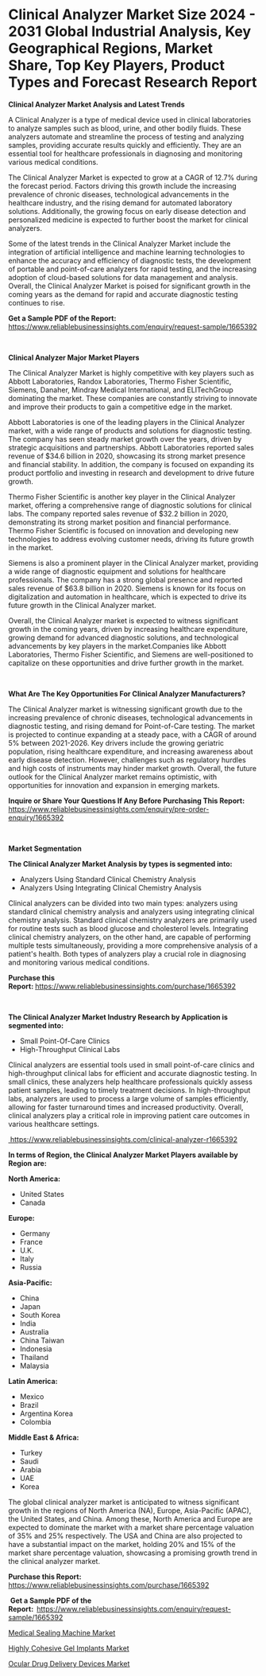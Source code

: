 <p><h1>Clinical Analyzer Market Size 2024 - 2031 Global Industrial Analysis, Key Geographical Regions, Market Share, Top Key Players, Product Types and Forecast Research Report</h1></p><p><strong>Clinical Analyzer Market Analysis and Latest Trends</strong></p>
<p><p>A Clinical Analyzer is a type of medical device used in clinical laboratories to analyze samples such as blood, urine, and other bodily fluids. These analyzers automate and streamline the process of testing and analyzing samples, providing accurate results quickly and efficiently. They are an essential tool for healthcare professionals in diagnosing and monitoring various medical conditions.</p><p>The Clinical Analyzer Market is expected to grow at a CAGR of 12.7% during the forecast period. Factors driving this growth include the increasing prevalence of chronic diseases, technological advancements in the healthcare industry, and the rising demand for automated laboratory solutions. Additionally, the growing focus on early disease detection and personalized medicine is expected to further boost the market for clinical analyzers.</p><p>Some of the latest trends in the Clinical Analyzer Market include the integration of artificial intelligence and machine learning technologies to enhance the accuracy and efficiency of diagnostic tests, the development of portable and point-of-care analyzers for rapid testing, and the increasing adoption of cloud-based solutions for data management and analysis. Overall, the Clinical Analyzer Market is poised for significant growth in the coming years as the demand for rapid and accurate diagnostic testing continues to rise.</p></p>
<p><strong>Get a Sample PDF of the Report:&nbsp;</strong> <a href="https://www.reliablebusinessinsights.com/enquiry/request-sample/1665392">https://www.reliablebusinessinsights.com/enquiry/request-sample/1665392</a></p>
<p>&nbsp;</p>
<p><strong>Clinical Analyzer Major Market Players</strong></p>
<p><p>The Clinical Analyzer Market is highly competitive with key players such as Abbott Laboratories, Randox Laboratories, Thermo Fisher Scientific, Siemens, Danaher, Mindray Medical International, and ELITechGroup dominating the market. These companies are constantly striving to innovate and improve their products to gain a competitive edge in the market.</p><p>Abbott Laboratories is one of the leading players in the Clinical Analyzer market, with a wide range of products and solutions for diagnostic testing. The company has seen steady market growth over the years, driven by strategic acquisitions and partnerships. Abbott Laboratories reported sales revenue of $34.6 billion in 2020, showcasing its strong market presence and financial stability. In addition, the company is focused on expanding its product portfolio and investing in research and development to drive future growth.</p><p>Thermo Fisher Scientific is another key player in the Clinical Analyzer market, offering a comprehensive range of diagnostic solutions for clinical labs. The company reported sales revenue of $32.2 billion in 2020, demonstrating its strong market position and financial performance. Thermo Fisher Scientific is focused on innovation and developing new technologies to address evolving customer needs, driving its future growth in the market.</p><p>Siemens is also a prominent player in the Clinical Analyzer market, providing a wide range of diagnostic equipment and solutions for healthcare professionals. The company has a strong global presence and reported sales revenue of $63.8 billion in 2020. Siemens is known for its focus on digitalization and automation in healthcare, which is expected to drive its future growth in the Clinical Analyzer market.</p><p>Overall, the Clinical Analyzer market is expected to witness significant growth in the coming years, driven by increasing healthcare expenditure, growing demand for advanced diagnostic solutions, and technological advancements by key players in the market.Companies like Abbott Laboratories, Thermo Fisher Scientific, and Siemens are well-positioned to capitalize on these opportunities and drive further growth in the market.</p></p>
<p>&nbsp;</p>
<p><strong>What Are The Key Opportunities For Clinical Analyzer Manufacturers?</strong></p>
<p><p>The Clinical Analyzer market is witnessing significant growth due to the increasing prevalence of chronic diseases, technological advancements in diagnostic testing, and rising demand for Point-of-Care testing. The market is projected to continue expanding at a steady pace, with a CAGR of around 5% between 2021-2026. Key drivers include the growing geriatric population, rising healthcare expenditure, and increasing awareness about early disease detection. However, challenges such as regulatory hurdles and high costs of instruments may hinder market growth. Overall, the future outlook for the Clinical Analyzer market remains optimistic, with opportunities for innovation and expansion in emerging markets.</p></p>
<p><strong>Inquire or Share Your Questions If Any Before Purchasing This Report:</strong> <a href="https://www.reliablebusinessinsights.com/enquiry/pre-order-enquiry/1665392">https://www.reliablebusinessinsights.com/enquiry/pre-order-enquiry/1665392</a></p>
<p>&nbsp;</p>
<p><strong>Market Segmentation</strong></p>
<p><strong>The Clinical Analyzer Market Analysis by types is segmented into:</strong></p>
<p><ul><li>Analyzers Using Standard Clinical Chemistry Analysis</li><li>Analyzers Using Integrating Clinical Chemistry Analysis</li></ul></p>
<p><p>Clinical analyzers can be divided into two main types: analyzers using standard clinical chemistry analysis and analyzers using integrating clinical chemistry analysis. Standard clinical chemistry analyzers are primarily used for routine tests such as blood glucose and cholesterol levels. Integrating clinical chemistry analyzers, on the other hand, are capable of performing multiple tests simultaneously, providing a more comprehensive analysis of a patient's health. Both types of analyzers play a crucial role in diagnosing and monitoring various medical conditions.</p></p>
<p><strong>Purchase this Report:&nbsp;</strong><a href="https://www.reliablebusinessinsights.com/purchase/1665392">https://www.reliablebusinessinsights.com/purchase/1665392</a></p>
<p>&nbsp;</p>
<p><strong>The Clinical Analyzer Market Industry Research by Application is segmented into:</strong></p>
<p><ul><li>Small Point-Of-Care Clinics</li><li>High-Throughput Clinical Labs</li></ul></p>
<p><p>Clinical analyzers are essential tools used in small point-of-care clinics and high-throughput clinical labs for efficient and accurate diagnostic testing. In small clinics, these analyzers help healthcare professionals quickly assess patient samples, leading to timely treatment decisions. In high-throughput labs, analyzers are used to process a large volume of samples efficiently, allowing for faster turnaround times and increased productivity. Overall, clinical analyzers play a critical role in improving patient care outcomes in various healthcare settings.</p></p>
<p><a href="https://www.reliablebusinessinsights.com/clinical-analyzer-r1665392">&nbsp;https://www.reliablebusinessinsights.com/clinical-analyzer-r1665392</a></p>
<p><strong>In terms of Region, the Clinical Analyzer Market Players available by Region are:</strong></p>
<p>
    <p> <strong> North America: </strong>
        <ul>
            <li>United States</li>
            <li>Canada</li>
        </ul>
        </p> 
    <p> <strong> Europe: </strong>
        <ul>
            <li>Germany</li>
            <li>France</li>
            <li>U.K.</li>
            <li>Italy</li>
            <li>Russia</li>
        </ul>
        </p> 
    <p> <strong> Asia-Pacific: </strong>
        <ul>
            <li>China</li>
            <li>Japan</li>
            <li>South Korea</li>
            <li>India</li>
            <li>Australia</li>
            <li>China Taiwan</li>
            <li>Indonesia</li>
            <li>Thailand</li>
            <li>Malaysia</li>
        </ul>
        </p> 
    <p> <strong> Latin America: </strong>
        <ul>
            <li>Mexico</li>
            <li>Brazil</li>
            <li>Argentina Korea</li>
            <li>Colombia</li>
        </ul>
        </p> 
    <p> <strong> Middle East & Africa: </strong>
        <ul>
            <li>Turkey</li>
            <li>Saudi</li>
            <li>Arabia</li>
            <li>UAE</li>
            <li>Korea</li>
        </ul>
    </p>
    </p>
<p><p>The global clinical analyzer market is anticipated to witness significant growth in the regions of North America (NA), Europe, Asia-Pacific (APAC), the United States, and China. Among these, North America and Europe are expected to dominate the market with a market share percentage valuation of 35% and 25% respectively. The USA and China are also projected to have a substantial impact on the market, holding 20% and 15% of the market share percentage valuation, showcasing a promising growth trend in the clinical analyzer market.</p></p>
<p><strong>Purchase this Report: </strong><a href="https://www.reliablebusinessinsights.com/purchase/1665392">https://www.reliablebusinessinsights.com/purchase/1665392</a></p>
<p>&nbsp;<strong>Get a Sample PDF of the Report:&nbsp;&nbsp;</strong><a href="https://www.reliablebusinessinsights.com/enquiry/request-sample/1665392">https://www.reliablebusinessinsights.com/enquiry/request-sample/1665392</a></p>
<p><strong></strong></p>
<p><p><a href="https://github.com/changoleonlaverguenzanoexiste/Market-Research-Report-List-4/blob/main/medical-sealing-machine-market.md">Medical Sealing Machine Market</a></p><p><a href="https://github.com/dimitrishawkinswaynenp91rgz/Market-Research-Report-List-3/blob/main/highly-cohesive-gel-implants-market.md">Highly Cohesive Gel Implants Market</a></p><p><a href="https://github.com/gladysalidde/Market-Research-Report-List-2/blob/main/ocular-drug-delivery-devices-market.md">Ocular Drug Delivery Devices Market</a></p></p>